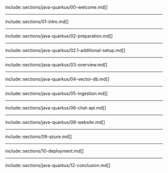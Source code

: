 include::sections/java-quarkus/00-welcome.md[]

---

include::sections/01-intro.md[]

---

include::sections/java-quarkus/02-preparation.md[]

---

include::sections/java-quarkus/02.1-additional-setup.md[]

---

include::sections/java-quarkus/03-overview.md[]

---

include::sections/java-quarkus/04-vector-db.md[]

---

include::sections/java-quarkus/05-ingestion.md[]

---

include::sections/java-quarkus/06-chat-api.md[]

---

include::sections/java-quarkus/08-website.md[]

---

include::sections/09-azure.md[]

---

include::sections/10-deployment.md[]

---

include::sections/java-quarkus/12-conclusion.md[]
